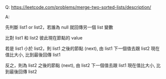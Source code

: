 Q: https://leetcode.com/problems/merge-two-sorted-lists/description/

A:

先判斷 list1 or list2，若誰為 null 就回傳另一個 list 變數

比對 list1 和 list2 彼此現在節點的 value

若是 list1 小於 list2，則 list1 之後的節點 (next), 由 list1 下一個值去跟 list2 現在值比大小, 比到最後回傳 list1

反之，則為 list2 之後的節點 (next), 由 list2 下一個值去跟 list1 現在值比大小, 比到最後回傳 list2
